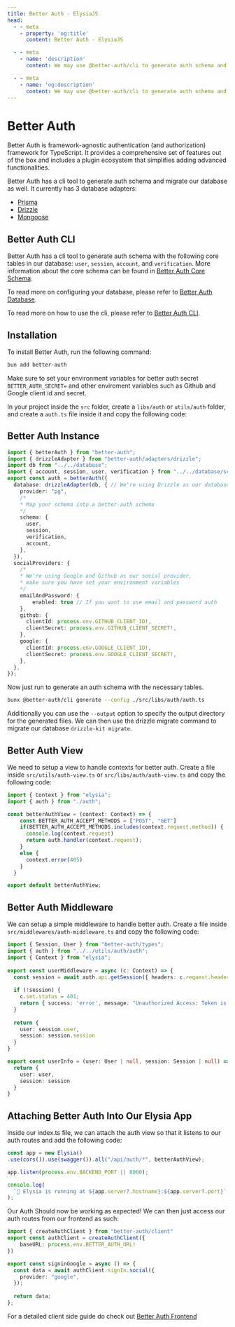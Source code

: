 ```yaml
---
title: Better Auth - ElysiaJS
head:
  - - meta
    - property: 'og:title'
      content: Better Auth - ElysiaJS

  - - meta
    - name: 'description'
      content: We may use @better-auth/cli to generate auth schema and migrate our database as well.

  - - meta
    - name: 'og:description'
      content: We may use @better-auth/cli to generate auth schema and migrate our database as well.
---
```


# Better Auth
Better Auth is framework-agnostic authentication (and authorization) framework for TypeScript. It provides a comprehensive set of features out of the box and includes a plugin ecosystem that simplifies adding advanced functionalities.

Better Auth has a cli tool to generate auth schema and migrate our database as well. It currently has 3 database adapters:

- [Prisma](https://www.prisma.io/)
- [Drizzle](https://orm.drizzle.team/)
- [Mongoose](https://mongoosejs.com/)

## Better Auth CLI
Better Auth has a cli tool to generate auth schema with the following core tables in our database: `user`, `session`, `account`, and `verification`. More information about the core schema can be found in [Better Auth Core Schema](https://www.better-auth.com/docs/concepts/database#core-schema).

To read more on configuring your database, please refer to [Better Auth Database](https://www.better-auth.com/docs/concepts/database).

To read more on how to use the cli, please refer to [Better Auth CLI](https://www.better-auth.com/docs/concepts/cli).

## Installation
To install Better Auth, run the following command:

```bash
bun add better-auth
```

Make sure to set your environment variables for better auth secret `BETTER_AUTH_SECRET=` and other enviroment variables such as Github and Google client id and secret.

In your project inside the `src` folder, create a `libs/auth` or `utils/auth` folder, and create a `auth.ts` file inside it and copy the following code:

## Better Auth Instance

```ts
import { betterAuth } from "better-auth";
import { drizzleAdapter } from "better-auth/adapters/drizzle";
import db from "../../database";
import { account, session, user, verification } from "../../database/schema";
export const auth = betterAuth({
  database: drizzleAdapter(db, { // We're using Drizzle as our database
    provider: "pg",
    /*
    * Map your schema into a better-auth schema
    */
    schema: {
      user,
      session,
      verification,
      account,
    },
  }),
  socialProviders: {
    /*
    * We're using Google and Github as our social provider, 
    * make sure you have set your environment variables
    */
    emailAndPassword: {  
        enabled: true // If you want to use email and password auth
    },
    github: {
      clientId: process.env.GITHUB_CLIENT_ID!,
      clientSecret: process.env.GITHUB_CLIENT_SECRET!,
    },
    google: {
      clientId: process.env.GOOGLE_CLIENT_ID!,
      clientSecret: process.env.GOOGLE_CLIENT_SECRET!,
    },
  },
});

```

Now just run to generate an auth schema with the necessary tables.
``` bash
bunx @better-auth/cli generate --config ./src/libs/auth/auth.ts
``` 
Additionally you can use the `--output` option to specify the output directory for the generated files. We can then use the drizzle migrate command to migrate our database `drizzle-kit migrate`.

## Better Auth View

We need to setup a view to handle contexts for better auth. Create a file inside `src/utils/auth-view.ts` or `src/libs/auth/auth-view.ts` and copy the following code:

```ts
import { Context } from "elysia";
import { auth } from "./auth";

const betterAuthView = (context: Context) => {
    const BETTER_AUTH_ACCEPT_METHODS = ["POST", "GET"]
    if(BETTER_AUTH_ACCEPT_METHODS.includes(context.request.method)) {
      console.log(context.request)
      return auth.handler(context.request);
    }
    else {
      context.error(405)
    }
  }

export default betterAuthView;
```

## Better Auth Middleware

We can setup a simple middleware to handle better auth. Create a file inside `src/middlewares/auth-middleware.ts` and copy the following code:

```ts
import { Session, User } from "better-auth/types";
import { auth } from "../../utils/auth/auth";
import { Context } from "elysia";
 
export const userMiddleware = async (c: Context) => {
  const session = await auth.api.getSession({ headers: c.request.headers });
 
  if (!session) {
    c.set.status = 401;
    return { success: 'error', message: "Unauthorized Access: Token is missing" };
  }
 
  return {
    user: session.user,
    session: session.session
  }
}

export const userInfo = (user: User | null, session: Session | null) => {
  return {
    user: user,
    session: session
  }
}
```

## Attaching Better Auth Into Our Elysia App

Inside our index.ts file, we can attach the auth view so that it listens to our auth routes and add the following code:

```ts
const app = new Elysia()
.use(cors()).use(swagger()).all("/api/auth/*", betterAuthView);

app.listen(process.env.BACKEND_PORT || 8000);

console.log(
  `🦊 Elysia is running at ${app.server?.hostname}:${app.server?.port}`
);
```

Our Auth Should now be working as expected! We can then just access our auth routes from our frontend as such:

```ts
import { createAuthClient } from "better-auth/client"
export const authClient = createAuthClient({
    baseURL: process.env.BETTER_AUTH_URL! 
})

export const signinGoogle = async () => {
  const data = await authClient.signIn.social({
    provider: "google",
  });
  
  return data;
};
```

For a detailed client side guide do check out [Better Auth Frontend](https://www.better-auth.com/docs/concepts/client)